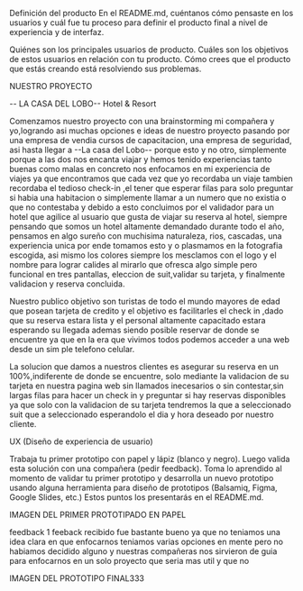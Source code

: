 Definición del producto
En el README.md, cuéntanos cómo pensaste en los usuarios y cuál fue tu proceso para definir el producto final 
a nivel de experiencia y de interfaz.

Quiénes son los principales usuarios de producto.
Cuáles son los objetivos de estos usuarios en relación con tu producto.
Cómo crees que el producto que estás creando está resolviendo sus problemas.



NUESTRO PROYECTO

-- LA CASA DEL LOBO--
   Hotel & Resort
   
Comenzamos nuestro proyecto con una brainstorming mi compañera y yo,logrando asi muchas opciones e ideas de nuestro
proyecto pasando por una empresa de vendia cursos de capacitacion, una empresa de seguridad, asi hasta llegar a --La casa del Lobo--
porque esto y no otro, simplemente porque a las dos nos encanta viajar y hemos tenido experiencias tanto buenas como malas en
concreto nos enfocamos en mi experiencia de viajes ya que encontramos que cada vez que yo recordaba un viaje tambien recordaba 
el tedioso check-in ,el tener que esperar filas para solo preguntar si habia una habitacion o simplemente llamar a un numero que no 
existia o que no contestaba y debido a esto concluimos por el validador para un hotel que agilice al usuario que gusta de viajar 
su reserva al hotel, siempre pensando que somos un hotel altamente demandado durante todo el año, pensamos en algo sureño 
con muchisima naturaleza, rios, cascadas, una experiencia unica  por ende tomamos esto y o plasmamos en la fotografia escogida, asi 
mismo los colores siempre los mesclamos con el logo  y el nombre  para lograr calides al mirarlo que ofresca algo simple pero funcional 
en tres pantallas, eleccion de suit,validar su tarjeta, y finalmente validacion y reserva concluida.

Nuestro publico objetivo son turistas de todo el mundo mayores de edad que posean tarjeta de credito 
y el objetivo es facilitarles el check in ,dado que su reserva estara lista y el personal altamente capacitado estara esperando
su llegada ademas siendo posible reservar de donde se encuentre ya que en la era que vivimos todos podemos acceder a una web desde un 
sim ple telefono celular.

La solucion que damos a nuestros clientes es asegurar su reserva en un 100%,indiferente de donde se encuentre,
solo mediante la validacion de su tarjeta en nuestra pagina web sin llamados inecesarios o sin contestar,sin largas
filas para hacer un check in y preguntar si hay reservas disponibles ya que solo con la validacion de su tarjeta 
tendremos la que a seleccionado suit   que a seleccionado esperandolo el dia y hora deseado por nuestro cliente.



UX (Diseño de experiencia de usuario)

Trabaja tu primer prototipo con papel y lápiz (blanco y negro).
Luego valida esta solución con una compañera (pedir feedback).
Toma lo aprendido al momento de validar tu primer prototipo y desarrolla un nuevo prototipo usando alguna herramienta para
diseño de prototipos (Balsamiq, Figma, Google Slides, etc.) Estos puntos los presentarás en el README.md.



IMAGEN DEL PRIMER PROTOTIPADO EN PAPEL



feedback
1 feeback recibido fue bastante bueno ya que no teniamos una idea clara en que enfocarnos teniamos varias
opciones en mente pero no habiamos decidido alguno y nuestras compañeras nos sirvieron de guia para enfocarnos
en un solo proyecto que seria mas util y que no

IMAGEN DEL PROTOTIPO FINAL333









